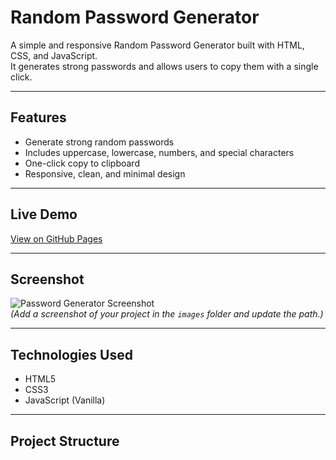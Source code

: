 # Random Password Generator

A simple and responsive Random Password Generator built with HTML, CSS, and JavaScript.  
It generates strong passwords and allows users to copy them with a single click.

---

## Features
- Generate strong random passwords
- Includes uppercase, lowercase, numbers, and special characters
- One-click copy to clipboard
- Responsive, clean, and minimal design

---

## Live Demo
[View on GitHub Pages](https://yourusername.github.io/random-password-generator/)  


---

## Screenshot
![Password Generator Screenshot](images/screenshot.png)  
*(Add a screenshot of your project in the `images` folder and update the path.)*

---

## Technologies Used
- HTML5
- CSS3
- JavaScript (Vanilla)

---

## Project Structure
